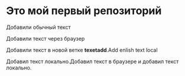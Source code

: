 # Это мой первый репозиторий

Добавили обычный текст

Добавили текст через браузер

Добавили текст в новой ветке **texetadd**.Add enlish text local

Добавил текст локально.Добавил текст в браузере и добавил текст локально.

